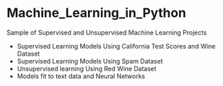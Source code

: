 # Machine_Learning_in_Python

Sample of Supervised and Unsupervised Machine Learning Projects
- Supervised Learning Models Using California Test Scores and Wine Dataset
- Supervised Learning Models Using Spam Dataset
- Unsupervised learning Using Red Wine Dataset
- Models fit to text data and Neural Networks
